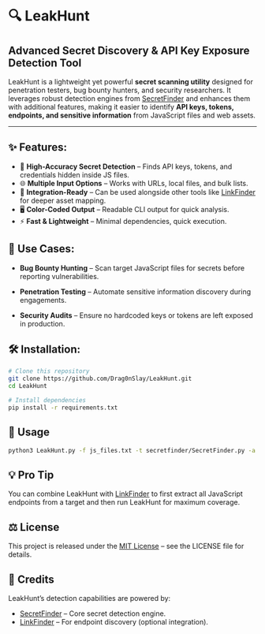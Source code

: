 # 🔍 LeakHunt
## Advanced Secret Discovery & API Key Exposure Detection Tool

LeakHunt is a lightweight yet powerful **secret scanning utility** designed for penetration testers, bug bounty hunters, and security researchers.
It leverages robust detection engines from [SecretFinder](https://github.com/m4ll0k/SecretFinder) and enhances them with additional features, making it easier to identify **API keys, tokens, endpoints, and sensitive information** from JavaScript files and web assets.

---
## ✨ Features:
- 🚀 **High-Accuracy Secret Detection** – Finds API keys, tokens, and credentials hidden inside JS files.
- 🌐 **Multiple Input Options** – Works with URLs, local files, and bulk lists.
- 🎯 **Integration-Ready** – Can be used alongside other tools like [LinkFinder](https://github.com/GerbenJavado/LinkFinder) for deeper asset mapping.
- 🖥 **Color-Coded Output** – Readable CLI output for quick analysis.
- ⚡ **Fast & Lightweight** – Minimal dependencies, quick execution.


## 📌 Use Cases:
- **Bug Bounty Hunting** – Scan target JavaScript files for secrets before reporting vulnerabilities.

- **Penetration Testing** – Automate sensitive information discovery during engagements.

- **Security Audits** – Ensure no hardcoded keys or tokens are left exposed in production.

## 🛠 Installation:
```bash
# Clone this repository
git clone https://github.com/Drag0nSlay/LeakHunt.git
cd LeakHunt

# Install dependencies
pip install -r requirements.txt
```

## 🚀 Usage
```bash
python3 LeakHunt.py -f js_files.txt -t secretfinder/SecretFinder.py -a "-o cli"
```

## 💡 Pro Tip
You can combine LeakHunt with [LinkFinder](https://github.com/GerbenJavado/LinkFinder) to first extract all JavaScript endpoints from a target and then run LeakHunt for maximum coverage.

## ⚖ License
This project is released under the [MIT License](https://github.com/Drag0nSlay/LeakHunt/tree/main?tab=MIT-1-ov-file) – see the LICENSE file for details.

## 🙏 Credits
LeakHunt’s detection capabilities are powered by:
- [SecretFinder](https://github.com/m4ll0k/SecretFinder) – Core secret detection engine.
- [LinkFinder](https://github.com/GerbenJavado/LinkFinder) – For endpoint discovery (optional integration).
